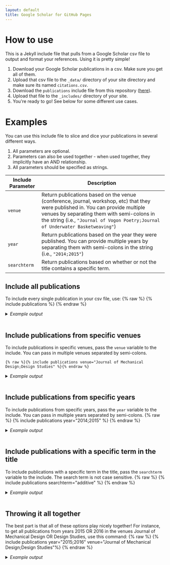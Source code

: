 ```yaml
---
layout: default
title: Google Scholar for GitHub Pages
---
```


# How to use
This is a Jekyll include file that pulls from a Google Scholar csv file to output and format your references. Using it is pretty simple!
1. Download your Google Scholar publications in a csv. Make sure you get all of them.
2. Upload that csv file to the `_data/` directory of your site directory and make sure its named `citations.csv`.
3. Download the `publications` include file from this repository ([here](https://github.com/cmccomb/google-scholar-for-github-pages/blob/main/_includes/publications)).
4. Upload that file to the `_includes/` directory of your site.
5. You're ready to go! See below for some different use cases. 

# Examples
You can use this include file to slice and dice your publications in several different ways. 
1. All parameters are optional. 
2. Parameters can also be used together - when used together, they implicitly have an AND relationship.
3. All parameters should be specified as strings.

| Include Parameter | Description |
| ----------------- | ----------- |
| `venue` | Return publications based on the venue (conference, journal, workshop, etc) that they were published in. You can provide multiple venues by separating them with semi-colons in the string (i.e., `"Journal of Vogon Poetry;Journal of Underwater Basketweaving"`) |
| `year` | Return publications based on the year they were published. You can provide multiple years by separating them with semi-colons in the string (i.e., `"2014;2015"`) |
| `searchterm` | Return publications based on whether or not the title contains a specific term. |

## Include all publications
To include every single publication in your csv file, use:
{% raw %}
{% include publications %}
{% endraw %}

<details>
<summary><i>Example output</i></summary>
{% include publications %}
</details>
<br/>

  
## Include publications from specific venues
To include publications in specific venues, pass the `venue` variable to the include. You can pass in multiple venues separated by semi-colons.

```liquid
{% raw %}{% include publications venue="Journal of Mechanical Design;Design Studies" %}{% endraw %}
```

<details>
<summary><i>Example output</i></summary>
{% include publications venue="Journal of Mechanical Design;Design Studies" %}
</details>
<br/>

## Include publications from specific years
To include publications from specific years, pass the `year` variable to the include. You can pass in multiple years separated by semi-colons.
{% raw %}
{% include publications year="2014;2015" %}
{% endraw %}

<details>
<summary><i>Example output</i></summary>
{% include publications year="2014;2015" %}
</details>
<br/>



## Include publications with a specific term in the title
To include publications with a specific term in the title, pass the `searchterm` variable to the include. The search term is not case sensitive.
{% raw %}
{% include publications searchterm="additive" %}
{% endraw %}

<details>
<summary><i>Example output</i></summary>
{% include publications searchterm="additive" %}
</details>
<br/>

## Throwing it all together
The best part is that all of these options play nicely together! For instance, to get all publications from years 2015 OR 2016 in the venues Journal of Mechanical Design OR Design Studies, use this command:
{% raw %}
{% include publications year="2015;2016" venue="Journal of Mechanical Design;Design Studies"%}
{% endraw %}

<details>
<summary><i>Example output</i></summary>
{% include publications year="2015;2016" venue="Journal of Mechanical Design;Design Studies"%}
</details>
